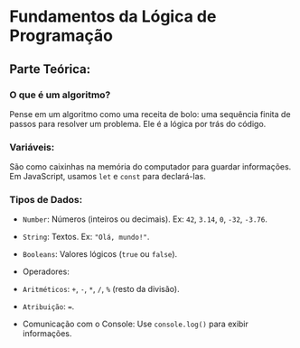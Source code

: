 # Fundamentos da Lógica de Programação

## Parte Teórica:

### O que é um algoritmo?

Pense em um algoritmo como uma receita de bolo: uma sequência finita de passos para resolver um problema. Ele é a lógica por trás do código.

### Variáveis:

São como caixinhas na memória do computador para guardar informações. Em JavaScript, usamos ```let``` e ```const``` para declará-las.

### Tipos de Dados:

* ```Number```: Números (inteiros ou decimais). Ex: ```42```, ```3.14```, ```0```, ```-32```, ```-3.76```.

* ```String```: Textos. Ex: ```"Olá, mundo!"```.

* ```Booleans```: Valores lógicos (```true``` ou ```false```).

* Operadores:

 * ```Aritméticos```: ```+```, ```-```, ```*```, ```/```, ```%``` (resto da divisão).

 * ```Atribuição```: ```=```.

* Comunicação com o Console: Use ```console.log()``` para exibir informações.